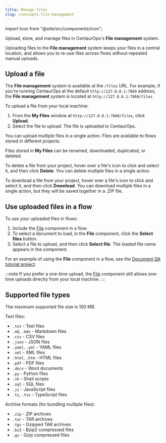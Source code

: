 ```yaml
---
title: Manage files
slug: /concepts-file-management
---
```


import Icon from "@site/src/components/icon";

Upload, store, and manage files in CentaurOps's **File management** system.

Uploading files to the **File management** system keeps your files in a central location, and allows you to re-use files across flows without repeated manual uploads.

## Upload a file

The **File management** system is available at the `/files` URL. For example, if you're running CentaurOps at the default `http://127.0.0.1:7860` address, the **File management** system is located at `http://127.0.0.1:7860/files`.

To upload a file from your local machine:

1. From the **My Files** window at `http://127.0.0.1:7860/files`, click **Upload**.
2. Select the file to upload.
   The file is uploaded to CentaurOps.

You can upload multiple files in a single action.
Files are available to flows stored in different projects.

Files stored in **My Files** can be renamed, downloaded, duplicated, or deleted.

To delete a file from your project, hover over a file's icon to click and select it, and then click <Icon name="Trash2" aria-hidden="true"/> **Delete**.
You can delete multiple files in a single action.

To download a file from your project, hover over a file's icon to click and select it, and then click <Icon name="Download" aria-hidden="true"/> **Download**.
You can download multiple files in a single action, but they will be saved together in a .ZIP file.

## Use uploaded files in a flow

To use your uploaded files in flows:

1. Include the [File](/components-data#file) component in a flow.
2. To select a document to load, in the **File** component, click the **Select files** button.
3. Select a file to upload, and then click **Select file**. The loaded file name appears in the component.

For an example of using the **File** component in a flow, see the [Document QA tutorial project](/document-qa).

:::note
If you prefer a one-time upload, the [File](/components-data#file) component still allows one-time uploads directly from your local machine.
:::

## Supported file types

The maximum supported file size is 100 MB.

Text files:

- `.txt` - Text files
- `.md`, `.mdx` - Markdown files
- `.csv` - CSV files
- `.json` - JSON files
- `.yaml`, `.yml` - YAML files
- `.xml` - XML files
- `.html`, `.htm` - HTML files
- `.pdf` - PDF files
- `.docx` - Word documents
- `.py` - Python files
- `.sh` - Shell scripts
- `.sql` - SQL files
- `.js` - JavaScript files
- `.ts`, `.tsx` - TypeScript files

Archive formats (for bundling multiple files):

- `.zip` - ZIP archives
- `.tar` - TAR archives
- `.tgz` - Gzipped TAR archives
- `.bz2` - Bzip2 compressed files
- `.gz` - Gzip compressed files
